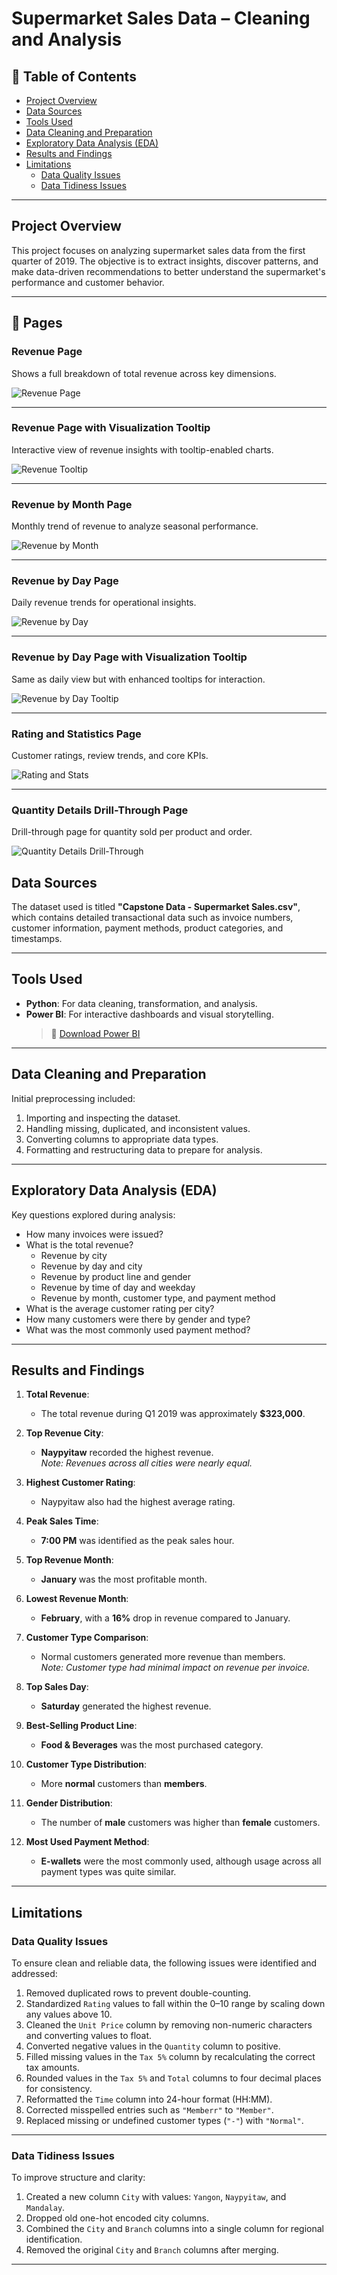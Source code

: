 #  Supermarket Sales Data – Cleaning and Analysis

## 📑 Table of Contents
- [Project Overview](#project-overview)
- [Data Sources](#data-sources)
- [Tools Used](#tools-used)
- [Data Cleaning and Preparation](#data-cleaning-and-preparation)
- [Exploratory Data Analysis (EDA)](#exploratory-data-analysis-eda)
- [Results and Findings](#results-and-findings)
- [Limitations](#limitations)
  - [Data Quality Issues](#data-quality-issues)
  - [Data Tidiness Issues](#data-tidiness-issues)

---

##  Project Overview

This project focuses on analyzing supermarket sales data from the first quarter of 2019. The objective is to extract insights, discover patterns, and make data-driven recommendations to better understand the supermarket's performance and customer behavior.

---

## 📄 Pages

###  Revenue Page
Shows a full breakdown of total revenue across key dimensions.

![Revenue Page](https://github.com/manarhelmy9847/NTI-Data-Analysis-Capstone-Project/blob/main/Pages/Revenue%20Page.png?raw=true)

---

###  Revenue Page with Visualization Tooltip
Interactive view of revenue insights with tooltip-enabled charts.

![Revenue Tooltip](https://github.com/manarhelmy9847/NTI-Data-Analysis-Capstone-Project/blob/main/Pages/Revenue%20Page%20with%20Visualization%20Tooltip.png?raw=true)

---

###  Revenue by Month Page
Monthly trend of revenue to analyze seasonal performance.

![Revenue by Month](https://github.com/manarhelmy9847/NTI-Data-Analysis-Capstone-Project/blob/main/Pages/Revenue%20by%20Month%20Page.png?raw=true)

---

###  Revenue by Day Page
Daily revenue trends for operational insights.

![Revenue by Day](https://github.com/manarhelmy9847/NTI-Data-Analysis-Capstone-Project/blob/main/Pages/Revenue%20by%20Day%20Page.png?raw=true)

---

###  Revenue by Day Page with Visualization Tooltip
Same as daily view but with enhanced tooltips for interaction.

![Revenue by Day Tooltip](https://github.com/manarhelmy9847/NTI-Data-Analysis-Capstone-Project/blob/main/Pages/Revenue%20by%20Day%20Page%20with%20Visualization%20Tooltip.png?raw=true)

---

###  Rating and Statistics Page
Customer ratings, review trends, and core KPIs.

![Rating and Stats](https://github.com/manarhelmy9847/NTI-Data-Analysis-Capstone-Project/blob/main/Pages/Rating%20and%20Statistics%20Page.png?raw=true)

---

###  Quantity Details Drill-Through Page
Drill-through page for quantity sold per product and order.

![Quantity Details Drill-Through](https://github.com/manarhelmy9847/NTI-Data-Analysis-Capstone-Project/blob/main/Pages/Quantity%20Details%20Drill-Through...png?raw=true)

##  Data Sources

The dataset used is titled **"Capstone Data - Supermarket Sales.csv"**, which contains detailed transactional data such as invoice numbers, customer information, payment methods, product categories, and timestamps.

---

##  Tools Used

- **Python**: For data cleaning, transformation, and analysis.  
- **Power BI**: For interactive dashboards and visual storytelling.  
  > 🔗 [Download Power BI](https://www.microsoft.com/en-us/download/details.aspx?id=58494)

---

##  Data Cleaning and Preparation

Initial preprocessing included:

1. Importing and inspecting the dataset.
2. Handling missing, duplicated, and inconsistent values.
3. Converting columns to appropriate data types.
4. Formatting and restructuring data to prepare for analysis.

---

##  Exploratory Data Analysis (EDA)

Key questions explored during analysis:

- How many invoices were issued?
- What is the total revenue?
  - Revenue by city
  - Revenue by day and city
  - Revenue by product line and gender
  - Revenue by time of day and weekday
  - Revenue by month, customer type, and payment method
- What is the average customer rating per city?
- How many customers were there by gender and type?
- What was the most commonly used payment method?

---

##  Results and Findings

1. **Total Revenue**:  
   - The total revenue during Q1 2019 was approximately **$323,000**.

2. **Top Revenue City**:  
   - **Naypyitaw** recorded the highest revenue.  
     *Note: Revenues across all cities were nearly equal.*

3. **Highest Customer Rating**:  
   - Naypyitaw also had the highest average rating.

4. **Peak Sales Time**:  
   - **7:00 PM** was identified as the peak sales hour.

5. **Top Revenue Month**:  
   - **January** was the most profitable month.

6. **Lowest Revenue Month**:  
   - **February**, with a **16%** drop in revenue compared to January.

7. **Customer Type Comparison**:  
   - Normal customers generated more revenue than members.  
     *Note: Customer type had minimal impact on revenue per invoice.*

8. **Top Sales Day**:  
   - **Saturday** generated the highest revenue.

9. **Best-Selling Product Line**:  
   - **Food & Beverages** was the most purchased category.

10. **Customer Type Distribution**:  
    - More **normal** customers than **members**.

11. **Gender Distribution**:  
    - The number of **male** customers was higher than **female** customers.

12. **Most Used Payment Method**:  
    - **E-wallets** were the most commonly used, although usage across all payment types was quite similar.

---

##  Limitations

###  Data Quality Issues

To ensure clean and reliable data, the following issues were identified and addressed:

1. Removed duplicated rows to prevent double-counting.
2. Standardized `Rating` values to fall within the 0–10 range by scaling down any values above 10.
3. Cleaned the `Unit Price` column by removing non-numeric characters and converting values to float.
4. Converted negative values in the `Quantity` column to positive.
5. Filled missing values in the `Tax 5%` column by recalculating the correct tax amounts.
6. Rounded values in the `Tax 5%` and `Total` columns to four decimal places for consistency.
7. Reformatted the `Time` column into 24-hour format (HH:MM).
8. Corrected misspelled entries such as `"Memberr"` to `"Member"`.
9. Replaced missing or undefined customer types (`"-"`) with `"Normal"`.

---

###  Data Tidiness Issues

To improve structure and clarity:

1. Created a new column `City` with values: `Yangon`, `Naypyitaw`, and `Mandalay`.
2. Dropped old one-hot encoded city columns.
3. Combined the `City` and `Branch` columns into a single column for regional identification.
4. Removed the original `City` and `Branch` columns after merging.

---
